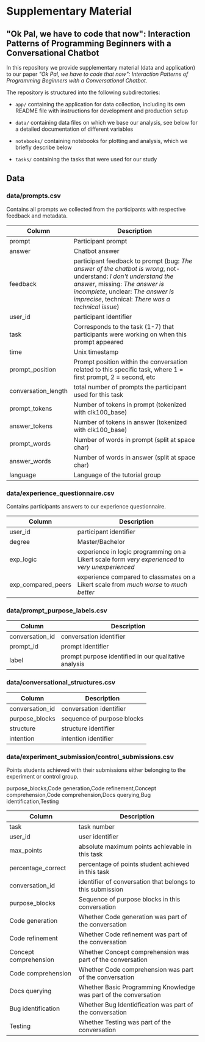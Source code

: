 # Supplementary Material
## "Ok Pal, we have to code that now": Interaction Patterns of Programming Beginners with a Conversational Chatbot

In this repository we provide supplementary material (data and application) to our paper *"Ok Pal, we have to code that now": Interaction Patterns of Programming Beginners with a Conversational Chatbot.*

The repository is structured into the following subdirectories:  
* `app/` containing the application for data collection, including its own README file with instructions for development and production setup

* `data/` containing data files on which we base our analysis, see below for a detailed documentation of different variables

* `notebooks/` containing notebooks for plotting and analysis, which we briefly describe below

* `tasks/` containing the tasks that were used for our study

## Data

### data/prompts.csv
Contains all prompts we collected from the participants with respective feedback and metadata.

| Column  | Description |
| ------------- | ------------- |
| prompt | Participant prompt |
| answer  | Chatbot answer  |
| feedback  | participant feedback to prompt   (bug: *The answer of the chatbot is wrong*, not-understand: *I don't understand the answer*, missing: *The answer is incomplete*, unclear: *The answer is imprecise*, technical: *There was a technical issue*) |
| user_id  | participant identifier |
| task  | Corresponds to the task (1-7) that participants were working on when this prompt appeared |
| time  | Unix timestamp |
| prompt_position  | Prompt position within the conversation related to this specific task, where 1 = first prompt, 2 = second, etc |
| conversation_length  | total number of prompts the participant used for this task |
| prompt_tokens  | Number of tokens in prompt (tokenized with clk100_base) |
| answer_tokens  | Number of tokens in answer (tokenized with clk100_base) |
| prompt_words  | Number of words in prompt (split at space char) |
| answer_words  | Number of words in answer (split at space char) |
| language  | Language of the tutorial group |





### data/experience_questionnaire.csv
Contains participants answers to our experience questionnaire.


| Column  | Description |
| ------------- | ------------- |
| user_id  | participant identifier |
| degree  | Master/Bachelor |
| exp_logic | experience in logic programming on a Likert scale form *very experienced* to *very unexperienced* |
| exp_compared_peers  | experience compared to classmates on a Likert scale from *much worse* to *much better*|


### data/prompt_purpose_labels.csv

| Column  | Description |
| ------------- | ------------- |
| conversation_id  | conversation identifier |
| prompt_id  | prompt identifier |
| label  | prompt purpose identified in our qualitative analysis|


### data/conversational_structures.csv


| Column  | Description |
| ------------- | ------------- |
| conversation_id  | conversation identifier |
| purpose_blocks  | sequence of purpose blocks |
| structure | structure identifier|
| intention  | intention identifier|



### data/experiment_submission/control_submissions.csv

Points students achieved with their submissions either belonging to the experiment or control group. 


purpose_blocks,Code generation,Code refinement,Concept comprehension,Code comprehension,Docs querying,Bug identification,Testing


| Column  | Description |
| ------------- | ------------- |
| task | task number |  
| user_id | user identifier |  
| max_points  | absolute maximum points achievable in this task |  
| percentage_correct  | percentage of points student achieved in this task | 
| conversation_id  | identifier of conversation that belongs to this submission |  
| purpose_blocks | Sequence of purpose blocks in this conversation |  
| Code generation | Whether Code generation was part of the conversation |  
| Code refinement | Whether Code refinement was part of the conversation |  
| Concept comprehension | Whether Concept comprehension was part of the conversation |  
| Code comprehension | Whether Code comprehension was part of the conversation |  
| Docs querying | Whether Basic Programming Knowledge was part of the conversation |  
| Bug identification | Whether Bug Identidfication was part of the conversation |  
| Testing  | Whether Testing was part of the conversation |  
